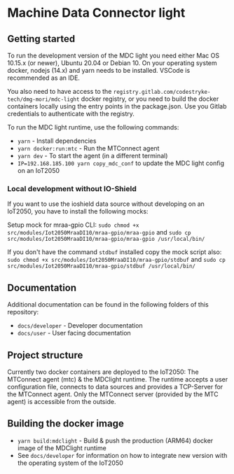 # Machine Data Connector light

## Getting started

To run the development version of the MDC light you need either Mac OS 10.15.x (or newer), Ubuntu 20.04 or Debian 10. On your operating system docker, nodejs (14.x) and yarn needs to be installed. VSCode is recommended as an IDE.

You also need to have access to the `registry.gitlab.com/codestryke-tech/dmg-mori/mdc-light` docker registry, or you need to build the
docker containers locally using the entry points in the package.json. Use you Gitlab credentials to authenticate with the registry.

To run the MDC light runtime, use the following commands:

- `yarn` - Install dependencies
- `yarn docker:run:mtc` - Run the MTConnect agent
- `yarn dev` - To start the agent (in a different terminal)
- `IP=192.168.185.100 yarn copy_mdc_conf` to update the MDC light config on an IoT2050

### Local development without IO-Shield

If you want to use the ioshield data source without developing on an IoT2050, you have to install the following mocks:

Setup mock for mraa-gpio CLI:
`sudo chmod +x src/modules/Iot2050MraaDI10/mraa-gpio/mraa-gpio` and `sudo cp src/modules/Iot2050MraaDI10/mraa-gpio/mraa-gpio /usr/local/bin/`

If you don't have the command `stdbuf` installed copy the mock script also:
`sudo chmod +x src/modules/Iot2050MraaDI10/mraa-gpio/stdbuf` and `sudo cp src/modules/Iot2050MraaDI10/mraa-gpio/stdbuf /usr/local/bin/`

## Documentation

Additional documentation can be found in the following folders of this repository:

- `docs/developer` - Developer documentation
- `docs/user` - User facing documentation

## Project structure

Currently two docker containers are deployed to the IoT2050: The MTConnect agent (mtc) & the MDClight runtime.
The runtime accepts a user configuration file, connects to data sources and provides a TCP-Server for the MTConnect agent.
Only the MTConnect server (provided by the MTC agent) is accessible from the outside.

## Building the docker image

- `yarn build:mdclight` - Build & push the production (ARM64) docker image of the MDClight runtime
- See `docs/developer` for information on how to integrate new version with the operating system of the IoT2050
